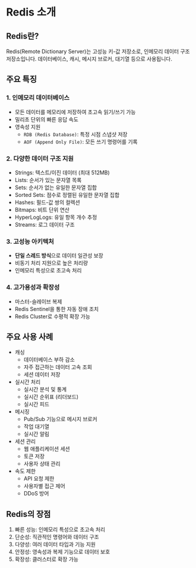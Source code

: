 # Redis 소개

## Redis란?
Redis(Remote Dictionary Server)는 고성능 키-값 저장소로, 인메모리 데이터 구조 저장소입니다.
데이터베이스, 캐시, 메시지 브로커, 대기열 등으로 사용됩니다.

## 주요 특징

### 1. 인메모리 데이터베이스
- 모든 데이터를 메모리에 저장하여 초고속 읽기/쓰기 가능
- 밀리초 단위의 빠른 응답 속도
- 영속성 지원
  - `RDB (Redis Database)`: 특정 시점 스냅샷 저장
  - `AOF (Append Only File)`: 모든 쓰기 명령어를 기록

### 2. 다양한 데이터 구조 지원
- Strings: 텍스트/이진 데이터 (최대 512MB)
- Lists: 순서가 있는 문자열 목록
- Sets: 순서가 없는 유일한 문자열 집합
- Sorted Sets: 점수로 정렬된 유일한 문자열 집합
- Hashes: 필드-값 쌍의 컬렉션
- Bitmaps: 비트 단위 연산
- HyperLogLogs: 유일 항목 개수 추정
- Streams: 로그 데이터 구조

### 3. 고성능 아키텍처
- **단일 스레드 방식**으로 데이터 일관성 보장
- 비동기 처리 지원으로 높은 처리량
- 인메모리 특성으로 초고속 처리

### 4. 고가용성과 확장성
- 마스터-슬레이브 복제
- Redis Sentinel을 통한 자동 장애 조치
- Redis Cluster로 수평적 확장 가능

## 주요 사용 사례

- 캐싱
  - 데이터베이스 부하 감소
  - 자주 접근하는 데이터 고속 조회
  - 세션 데이터 저장
- 실시간 처리
  - 실시간 분석 및 통계
  - 실시간 순위표 (리더보드)
  - 실시간 피드
- 메시징
  - Pub/Sub 기능으로 메시지 브로커
  - 작업 대기열
  - 실시간 알림
- 세션 관리
  - 웹 애플리케이션 세션
  - 토큰 저장
  - 사용자 상태 관리
- 속도 제한
  - API 요청 제한
  - 사용자별 접근 제어
  - DDoS 방어

## Redis의 장점
1. 빠른 성능: 인메모리 특성으로 초고속 처리
2. 단순성: 직관적인 명령어와 데이터 구조
3. 다양성: 여러 데이터 타입과 기능 지원
4. 안정성: 영속성과 복제 기능으로 데이터 보호
5. 확장성: 클러스터로 확장 가능